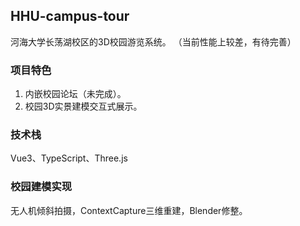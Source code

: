 
## HHU-campus-tour
河海大学长荡湖校区的3D校园游览系统。
（当前性能上较差，有待完善）

### 项目特色
1. 内嵌校园论坛（未完成）。
2. 校园3D实景建模交互式展示。

### 技术栈
Vue3、TypeScript、Three.js

### 校园建模实现
无人机倾斜拍摄，ContextCapture三维重建，Blender修整。
